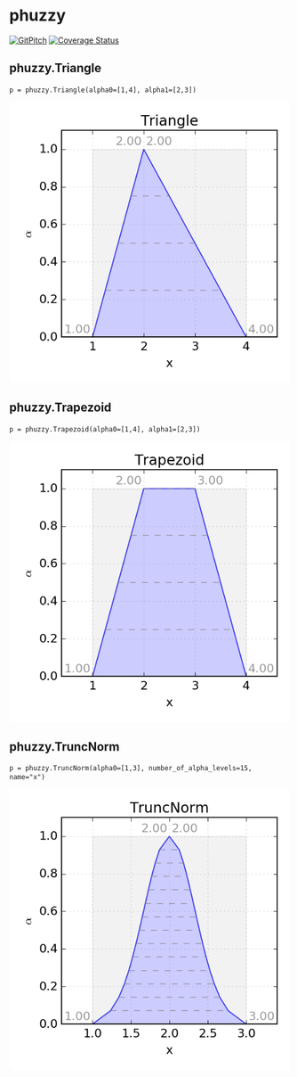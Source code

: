 # phuzzy

[![GitPitch](https://gitpitch.com/assets/badge.svg)](https://gitpitch.com/lepy/phuzzy/master?grs=github&t=beige)
[![Coverage Status](https://coveralls.io/repos/github/lepy/phuzzy/badge.svg?branch=master)](https://coveralls.io/github/lepy/phuzzy?branch=master)

## phuzzy.Triangle

    p = phuzzy.Triangle(alpha0=[1,4], alpha1=[2,3])

![](doc/triangle.png)

## phuzzy.Trapezoid

    p = phuzzy.Trapezoid(alpha0=[1,4], alpha1=[2,3])

![](doc/trapezoid.png)

## phuzzy.TruncNorm

    p = phuzzy.TruncNorm(alpha0=[1,3], number_of_alpha_levels=15, name="x")

![](doc/truncnorm.png)
